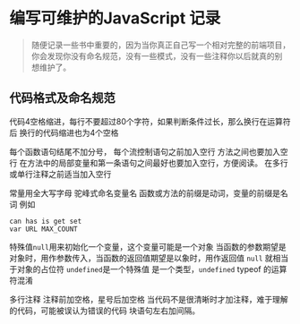 编写可维护的JavaScript 记录
===============
 > 随便记录一些书中重要的，因为当你真正自己写一个相对完整的前端项目，
 你会发现你没有命名规范，没有一些模式，没有一些注释你以后就真的别
 想维护了。

代码格式及命名规范
--------------------
 代码4空格缩进，每行不要超过80个字符，如果判断条件过长，那么换行在运算符后
 换行的代码缩进也为4个空格
     
 每个函数语句结尾不加分号， 每个流控制语句之前加入空行 方法之间也要加入空行
 在方法中的局部变量和第一条语句之间最好也要加入空行，方便阅读。
 在多行或单行注释之前适当加入空行
     
 常量用全大写字母 驼峰式命名变量名
 函数或方法的前缀是动词，变量的前缀是名词 例如
 ```
 can has is get set 
 var URL MAX_COUNT
 ```
 特殊值```null```用来初始化一个变量，这个变量可能是一个对象
 当函数的参数期望是对象时，用作参数传入，当函数的返回值期望是以象时，用作返回值
 ```null``` 就相当于对象的占位符
 ```undefined```是一个特殊值 是一个类型，```undefined``` typeof 的运算符混淆
 
 多行注释 注释前加空格，星号后加空格
 当代码不是很清晰时才加注释，难于理解的代码，可能被误认为错误的代码
 块语句左右加间隔。
